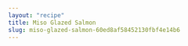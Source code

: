 ```yaml
---
layout: "recipe"
title: Miso Glazed Salmon
slug: miso-glazed-salmon-60ed8af58452130fbf4e14b6
---
```

